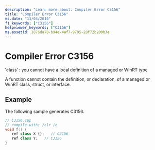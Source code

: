 ```yaml
---
description: "Learn more about: Compiler Error C3156"
title: "Compiler Error C3156"
ms.date: "11/04/2016"
f1_keywords: ["C3156"]
helpviewer_keywords: ["C3156"]
ms.assetid: 1876da78-b94e-4af7-9795-28f72b209b3e
---
```

# Compiler Error C3156

'class' : you cannot have a local definition of a managed or WinRT type

A function cannot contain the definition, or declaration, of a managed or WinRT class, struct, or interface.

## Example

The following sample generates C3156.

```cpp
// C3156.cpp
// compile with: /clr /c
void f() {
   ref class X {};   // C3156
   ref class Y;   // C3156
}
```
